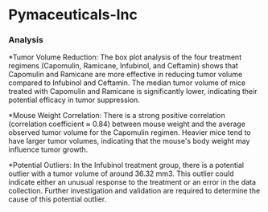 # Pymaceuticals-Inc

### Analysis

*Tumor Volume Reduction: The box plot analysis of the four treatment regimens (Capomulin, Ramicane, Infubinol, and Ceftamin) shows that Capomulin and Ramicane are more effective in reducing tumor volume compared to Infubinol and Ceftamin. The median tumor volume of mice treated with Capomulin and Ramicane is significantly lower, indicating their potential efficacy in tumor suppression.

*Mouse Weight Correlation: There is a strong positive correlation (correlation coefficient ≈ 0.84) between mouse weight and the average observed tumor volume for the Capomulin regimen. Heavier mice tend to have larger tumor volumes, indicating that the mouse's body weight may influence tumor growth.

*Potential Outliers: In the Infubinol treatment group, there is a potential outlier with a tumor volume of around 36.32 mm3. This outlier could indicate either an unusual response to the treatment or an error in the data collection. Further investigation and validation are required to determine the cause of this potential outlier.
 
